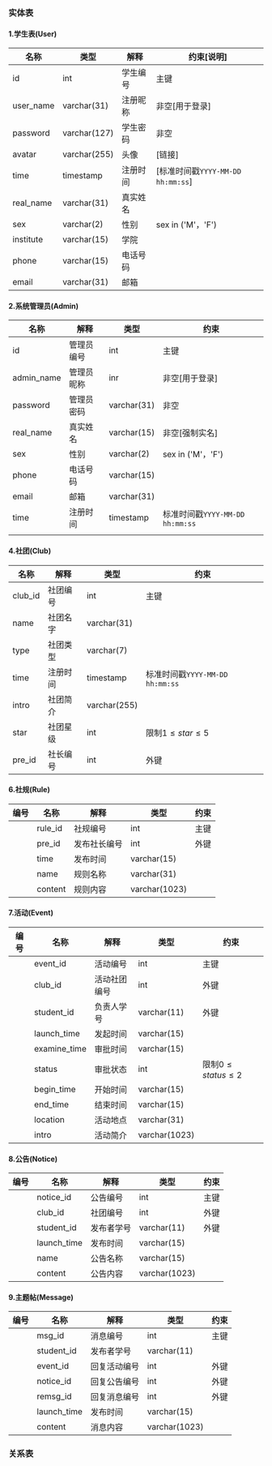 ### 实体表

#### 1.学生表(User)

| 名称      | 类型         | 解释     | 约束[说明]                        |
| --------- | ------------ | -------- | --------------------------------- |
| id        | int          | 学生编号 | 主键                              |
| user_name | varchar(31)  | 注册昵称 | 非空[用于登录]                    |
| password  | varchar(127) | 学生密码 | 非空                              |
| avatar    | varchar(255) | 头像     | [链接]                            |
| time      | timestamp    | 注册时间 | [标准时间戳`YYYY-MM-DD hh:mm:ss`] |
| real_name | varchar(31)  | 真实姓名 |                                   |
| sex       | varchar(2)   | 性别     | sex in ('M'，'F')                 |
| institute | varchar(15)  | 学院     |                                   |
| phone     | varchar(15)  | 电话号码 |                                   |
| email     | varchar(31)  | 邮箱     |                                   |

#### 2.系统管理员(Admin)

| 名称       | 解释       | 类型        | 约束                            |
| ---------- | ---------- | ----------- | ------------------------------- |
| id         | 管理员编号 | int         | 主键                            |
| admin_name | 管理员昵称 | inr         | 非空[用于登录]                  |
| password   | 管理员密码 | varchar(31) | 非空                            |
| real_name  | 真实姓名   | varchar(15) | 非空[强制实名]                  |
| sex        | 性别       | varchar(2)  | sex in ('M'，'F')               |
| phone      | 电话号码   | varchar(15) |                                 |
| email      | 邮箱       | varchar(31) |                                 |
| time       | 注册时间   | timestamp   | 标准时间戳`YYYY-MM-DD hh:mm:ss` |
|            |            |             |                                 |


#### 4.社团(Club)

| 名称    | 解释     | 类型         | 约束                            |
| ------- | -------- | ------------ | ------------------------------- |
| club_id | 社团编号 | int          | 主键                            |
| name    | 社团名字 | varchar(31)  |                                 |
| type    | 社团类型 | varchar(7)   |                                 |
| time    | 注册时间 | timestamp    | 标准时间戳`YYYY-MM-DD hh:mm:ss` |
| intro   | 社团简介 | varchar(255) |                                 |
| star    | 社团星级 | int          | 限制$1 \le star \le 5$          |
| pre_id  | 社长编号 | int          | 外键                            |

#### 6.社规(Rule)

| 编号 | 名称    | 解释         | 类型          | 约束 |
| ---- | ------- | ------------ | ------------- | ---- |
|      | rule_id | 社规编号     | int           | 主键 |
|      | pre_id  | 发布社长编号 | int           | 外键 |
|      | time    | 发布时间     | varchar(15)   |      |
|      | name    | 规则名称     | varchar(31)   |      |
|      | content | 规则内容     | varchar(1023) |      |

#### 7.活动(Event)

| 编号 | 名称         | 解释         | 类型          | 约束                     |
| ---- | ------------ | ------------ | ------------- | ------------------------ |
|      | event_id     | 活动编号     | int           | 主键                     |
|      | club_id      | 活动社团编号 | int           | 外键                     |
|      | student_id   | 负责人学号   | varchar(11)   | 外键                     |
|      | launch_time  | 发起时间     | varchar(15)   |                          |
|      | examine_time | 审批时间     | varchar(15)   |                          |
|      | status       | 审批状态     | int           | 限制$0 \le status \le 2$ |
|      | begin_time   | 开始时间     | varchar(15)   |                          |
|      | end_time     | 结束时间     | varchar(15)   |                          |
|      | location     | 活动地点     | varchar(31)   |                          |
|      | intro        | 活动简介     | varchar(1023) |                          |

#### 8.公告(Notice)

| 编号 | 名称        | 解释       | 类型          | 约束 |
| ---- | ----------- | ---------- | ------------- | ---- |
|      | notice_id   | 公告编号   | int           | 主键 |
|      | club_id     | 社团编号   | int           | 外键 |
|      | student_id  | 发布者学号 | varchar(11)   | 外键 |
|      | launch_time | 发布时间   | varchar(15)   |      |
|      | name        | 公告名称   | varchar(15)   |      |
|      | content     | 公告内容   | varchar(1023) |      |

#### 9.主题帖(Message)

| 编号 | 名称        | 解释         | 类型          | 约束 |
| ---- | ----------- | ------------ | ------------- | ---- |
|      | msg_id      | 消息编号     | int           | 主键 |
|      | student_id  | 发布者学号   | varchar(11)   |      |
|      | event_id    | 回复活动编号 | int           | 外键 |
|      | notice_id   | 回复公告编号 | int           | 外键 |
|      | remsg_id    | 回复消息编号 | int           | 外键 |
|      | launch_time | 发布时间     | varchar(15)   |      |
|      | content     | 消息内容     | varchar(1023) |      |

### 关系表

